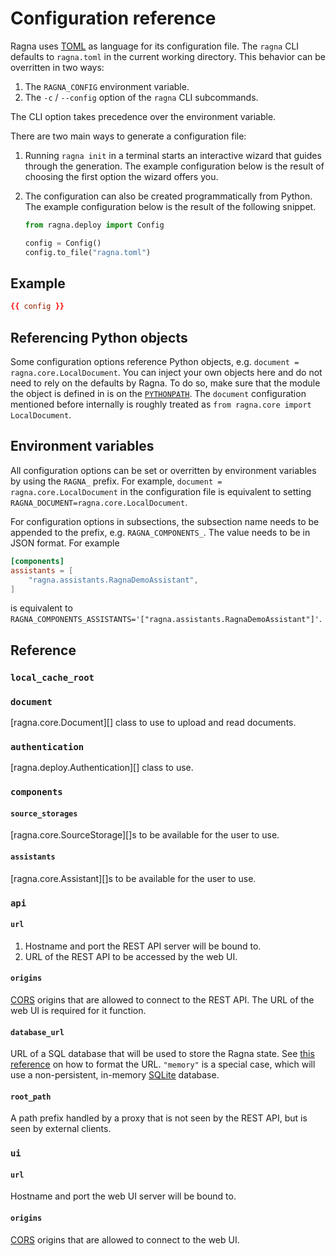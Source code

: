 # Configuration reference

Ragna uses [TOML](https://toml.io/en/) as language for its configuration file. The
`ragna` CLI defaults to `ragna.toml` in the current working directory. This behavior can
be overritten in two ways:

1. The `RAGNA_CONFIG` environment variable.
2. The `-c` / `--config` option of the `ragna` CLI subcommands.

The CLI option takes precedence over the environment variable.

There are two main ways to generate a configuration file:

1. Running `ragna init` in a terminal starts an interactive wizard that guides through
   the generation. The example configuration below is the result of choosing the first
   option the wizard offers you.
2. The configuration can also be created programmatically from Python. The example
   configuration below is the result of the following snippet.

   ```python
   from ragna.deploy import Config

   config = Config()
   config.to_file("ragna.toml")
   ```

## Example

```toml
{{ config }}
```

## Referencing Python objects

Some configuration options reference Python objects, e.g.
`document = ragna.core.LocalDocument`. You can inject your own objects here and do not
need to rely on the defaults by Ragna. To do so, make sure that the module the object is
defined in is on the
[`PYTHONPATH`](https://docs.python.org/3/using/cmdline.html#envvar-PYTHONPATH). The
`document` configuration mentioned before internally is roughly treated as
`from ragna.core import LocalDocument`.

## Environment variables

All configuration options can be set or overritten by environment variables by using the
`RAGNA_` prefix. For example, `document = ragna.core.LocalDocument` in the configuration
file is equivalent to setting `RAGNA_DOCUMENT=ragna.core.LocalDocument`.

For configuration options in subsections, the subsection name needs to be appended to
the prefix, e.g. `RAGNA_COMPONENTS_`. The value needs to be in JSON format. For example

```toml
[components]
assistants = [
    "ragna.assistants.RagnaDemoAssistant",
]
```

is equivalent to
`RAGNA_COMPONENTS_ASSISTANTS='["ragna.assistants.RagnaDemoAssistant"]'`.

## Reference

### `local_cache_root`

### `document`

[ragna.core.Document][] class to use to upload and read documents.

### `authentication`

[ragna.deploy.Authentication][] class to use.

### `components`

#### `source_storages`

[ragna.core.SourceStorage][]s to be available for the user to use.

#### `assistants`

[ragna.core.Assistant][]s to be available for the user to use.

### `api`

#### `url`

1. Hostname and port the REST API server will be bound to.
2. URL of the REST API to be accessed by the web UI.

#### `origins`

[CORS](https://developer.mozilla.org/en-US/docs/Web/HTTP/CORS) origins that are allowed
to connect to the REST API. The URL of the web UI is required for it function.

#### `database_url`

URL of a SQL database that will be used to store the Ragna state. See
[this reference](https://docs.sqlalchemy.org/en/20/core/engines.html#database-urls) on
how to format the URL. `"memory"` is a special case, which will use a non-persistent,
in-memory [SQLite](https://www.sqlite.org/index.html) database.

#### `root_path`

A path prefix handled by a proxy that is not seen by the REST API, but is seen by
external clients.

### `ui`

#### `url`

Hostname and port the web UI server will be bound to.

#### `origins`

[CORS](https://developer.mozilla.org/en-US/docs/Web/HTTP/CORS) origins that are allowed
to connect to the web UI.
